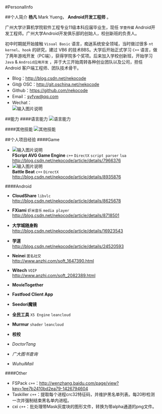 #PersonalInfo

##个人简介
**杨凡** Mark Yueng， **Android开发工程师** 。

广州大学计算机学院软件工程专业11级本科应届毕业生，现任 `学壹传媒` Android开发工程师。广州大学Android开发俱乐部的创始人，校创新班的负责人。

初中时期就开始接触 `Visual Basic` 语言，痴迷系统安全领域，当时做过很多 `nt kernel`、`hook` 的研究，建过 VB6 的技术BBS。大学后开始正式学习 `C++` 语言，做了两年游戏开发（PC端），获得学院多个奖项。后来加入学校创新班，开始学习 `Java` & `Android应用开发` ，并于大三开始周转各种创业团队以及公司，担任 Android 客户端工程师、团队技术骨干。

- Blog：http://blog.csdn.net/nekocode  
- Git@ OSC：http://git.oschina.net/nekocode  
- Github：https://github.com/nekocode  
- Email：syfyw@qq.com
- Wechat：  
![输入图片说明](http://git.oschina.net/uploads/images/2015/0514/174759_65ff640d_8742.jpeg "在这里输入图片标题")

##能力
####语言能力
![语言能力](http://git.oschina.net/uploads/images/2015/0514/174826_97372f82_8742.jpeg "语言能力")

####其他技能
![其他技能](http://git.oschina.net/uploads/images/2015/0514/174858_782492b2_8742.jpeg "其他技能")


##个人项目经验
####Game
- ![输入图片说明](http://git.oschina.net/uploads/images/2015/0514/180506_7610d45f_8742.png "在这里输入图片标题")  
**FScript AVG Game Engine** `c++` `DirectX` `script parser` `lua`  
http://blog.csdn.net/nekocode/article/details/7966376
- ![输入图片说明](http://git.oschina.net/uploads/images/2015/0514/181723_85316f9c_8742.png "在这里输入图片标题")  
**Battle Beat** `c++` `DirectX`  
http://blog.csdn.net/nekocode/article/details/8935876

####Android
- **CloudShare** `libvlc`  
http://blog.csdn.net/nekocode/article/details/8625678
- **FXiami** `虾米音乐` `media player`  
http://blog.csdn.net/nekocode/article/details/8718501
- **大学城随身购**  
http://blog.csdn.net/nekocode/article/details/16923543
- **学道**  
http://blog.csdn.net/nekocode/article/details/24520593
- **Neinei** `匿名社交`  
http://www.anzhi.com/soft_1647390.html
- **Witech** `VOIP`  
http://www.anzhi.com/soft_2082389.html
- **MovieTogether**  
- **Fastfood Client App**  
- **Seedori魔镜**  
- **全民工具** `X5 Engine` `leancloud`  
- **Murmur** `shader` `leancloud`  
- **校校**  


- *DoctorTang*  
- *广大图书查询*  
- *WuhuiMail*  



####Other
- FSPack `c++`：http://wenzhang.baidu.com/page/view?key=1ee7b2410bd2ea79-1426794604
- Taskiller `c++`：提取每个进程crc32特征码，并维护黑名单列表。每20秒检测一次并强制结束黑名单内进程。
- cxi `c++`：批处理带Mask灰度块的图形文件，转换为带alpha通道的png文件。